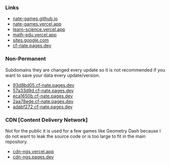 ### Links
- [nate-games.github.io](https://nate-games.github.io/)
- [nate-games.vercel.app](https://nate-games.vercel.app)
- [learn-science.vercel.app](https://learn-science.vercel.app/)
- [math-edu.vercel.app](https://math-edu.vercel.app/)
- [sites.google.com](https://sites.google.com/view/nates-unblocked)
- [cf-nate.pages.dev](https://cf-nate.pages.dev/)

### Non-Permanent
Subdomains they are changed every update so it is not recommended if you want to save your data every update/version.
- [93d8bd05.cf-nate.pages.dev](https://93d8bd05.cf-nate.pages.dev/)
- [57a33d9d.cf-nate.pages.dev](https://57a33d9d.cf-nate.pages.dev/)
- [eca1650b.cf-nate.pages.dev](https://eca1650b.cf-nate.pages.dev/)
- [2aa78ede.cf-nate.pages.dev](https://2aa78ede.cf-nate.pages.dev)
- [adabf272.cf-nate.pages.dev](https://adabf272.cf-nate.pages.dev/)

### CDN [Content Delivery Network]
Not for the public it is used for a few games like Geometry Dash because I do not want to leak the source code or is too large to fit in the main repository.
- [cdn-ngs.vercel.app](https://cdn-ngs.vercel.app/)
- [cdn-ngs.pages.dev](https://cdn-ngs.pages.dev/)